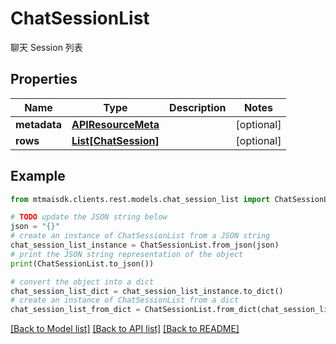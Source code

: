 # ChatSessionList

聊天 Session 列表

## Properties

Name | Type | Description | Notes
------------ | ------------- | ------------- | -------------
**metadata** | [**APIResourceMeta**](APIResourceMeta.md) |  | [optional] 
**rows** | [**List[ChatSession]**](ChatSession.md) |  | [optional] 

## Example

```python
from mtmaisdk.clients.rest.models.chat_session_list import ChatSessionList

# TODO update the JSON string below
json = "{}"
# create an instance of ChatSessionList from a JSON string
chat_session_list_instance = ChatSessionList.from_json(json)
# print the JSON string representation of the object
print(ChatSessionList.to_json())

# convert the object into a dict
chat_session_list_dict = chat_session_list_instance.to_dict()
# create an instance of ChatSessionList from a dict
chat_session_list_from_dict = ChatSessionList.from_dict(chat_session_list_dict)
```
[[Back to Model list]](../README.md#documentation-for-models) [[Back to API list]](../README.md#documentation-for-api-endpoints) [[Back to README]](../README.md)


